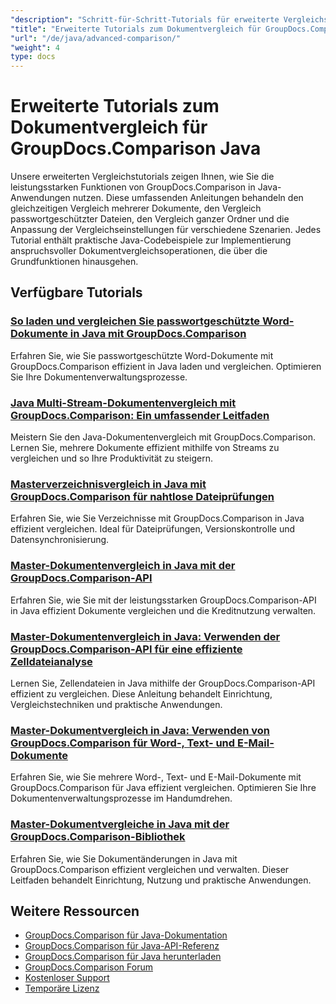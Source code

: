 ```yaml
---
"description": "Schritt-für-Schritt-Tutorials für erweiterte Vergleichsfunktionen, einschließlich Vergleich mehrerer Dokumente, Vergleichseinstellungen und geschützte Dokumente."
"title": "Erweiterte Tutorials zum Dokumentvergleich für GroupDocs.Comparison Java"
"url": "/de/java/advanced-comparison/"
"weight": 4
type: docs
---
```

# Erweiterte Tutorials zum Dokumentvergleich für GroupDocs.Comparison Java

Unsere erweiterten Vergleichstutorials zeigen Ihnen, wie Sie die leistungsstarken Funktionen von GroupDocs.Comparison in Java-Anwendungen nutzen. Diese umfassenden Anleitungen behandeln den gleichzeitigen Vergleich mehrerer Dokumente, den Vergleich passwortgeschützter Dateien, den Vergleich ganzer Ordner und die Anpassung der Vergleichseinstellungen für verschiedene Szenarien. Jedes Tutorial enthält praktische Java-Codebeispiele zur Implementierung anspruchsvoller Dokumentvergleichsoperationen, die über die Grundfunktionen hinausgehen.

## Verfügbare Tutorials

### [So laden und vergleichen Sie passwortgeschützte Word-Dokumente in Java mit GroupDocs.Comparison](./groupdocs-compare-protected-word-documents-java/)
Erfahren Sie, wie Sie passwortgeschützte Word-Dokumente mit GroupDocs.Comparison effizient in Java laden und vergleichen. Optimieren Sie Ihre Dokumentenverwaltungsprozesse.

### [Java Multi-Stream-Dokumentenvergleich mit GroupDocs.Comparison: Ein umfassender Leitfaden](./java-groupdocs-comparison-multi-stream-document-guide/)
Meistern Sie den Java-Dokumentenvergleich mit GroupDocs.Comparison. Lernen Sie, mehrere Dokumente effizient mithilfe von Streams zu vergleichen und so Ihre Produktivität zu steigern.

### [Masterverzeichnisvergleich in Java mit GroupDocs.Comparison für nahtlose Dateiprüfungen](./master-directory-comparison-java-groupdocs-comparison/)
Erfahren Sie, wie Sie Verzeichnisse mit GroupDocs.Comparison in Java effizient vergleichen. Ideal für Dateiprüfungen, Versionskontrolle und Datensynchronisierung.

### [Master-Dokumentenvergleich in Java mit der GroupDocs.Comparison-API](./master-document-comparison-java-groupdocs-api/)
Erfahren Sie, wie Sie mit der leistungsstarken GroupDocs.Comparison-API in Java effizient Dokumente vergleichen und die Kreditnutzung verwalten.

### [Master-Dokumentenvergleich in Java: Verwenden der GroupDocs.Comparison-API für eine effiziente Zelldateianalyse](./groupdocs-comparison-java-api-document-comparison/)
Lernen Sie, Zellendateien in Java mithilfe der GroupDocs.Comparison-API effizient zu vergleichen. Diese Anleitung behandelt Einrichtung, Vergleichstechniken und praktische Anwendungen.

### [Master-Dokumentvergleich in Java: Verwenden von GroupDocs.Comparison für Word-, Text- und E-Mail-Dokumente](./master-document-comparison-java-groupdocs/)
Erfahren Sie, wie Sie mehrere Word-, Text- und E-Mail-Dokumente mit GroupDocs.Comparison für Java effizient vergleichen. Optimieren Sie Ihre Dokumentenverwaltungsprozesse im Handumdrehen.

### [Master-Dokumentvergleiche in Java mit der GroupDocs.Comparison-Bibliothek](./master-java-document-comparisons-groupdocs/)
Erfahren Sie, wie Sie Dokumentänderungen in Java mit GroupDocs.Comparison effizient vergleichen und verwalten. Dieser Leitfaden behandelt Einrichtung, Nutzung und praktische Anwendungen.

## Weitere Ressourcen

- [GroupDocs.Comparison für Java-Dokumentation](https://docs.groupdocs.com/comparison/java/)
- [GroupDocs.Comparison für Java-API-Referenz](https://reference.groupdocs.com/comparison/java/)
- [GroupDocs.Comparison für Java herunterladen](https://releases.groupdocs.com/comparison/java/)
- [GroupDocs.Comparison Forum](https://forum.groupdocs.com/c/comparison)
- [Kostenloser Support](https://forum.groupdocs.com/)
- [Temporäre Lizenz](https://purchase.groupdocs.com/temporary-license/)